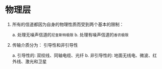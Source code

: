 # 物理层

1. 所有的信道都因为自身的物理性质而受到两个基本的限制： 

    a. 处理无噪声信道的`尼奎斯特极限`
    b. 处理有噪声信道的`香农极限`

2. 传输介质分为： 引导性和非引导性

    a. 引导性的: 双绞线、同轴电缆、光纤
    b. 非引导性的: 地面无线电、微波、红外线、激光和卫星